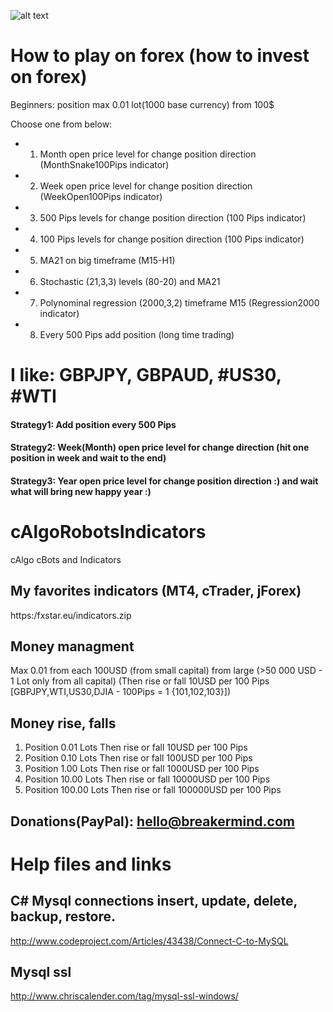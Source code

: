 ![alt text](https://github.com/breakermind/cAlgoRobotsIndicators/blob/master/_Regression.png)

# How to play on forex (how to invest on forex)
Beginners: position max 0.01 lot(1000 base currency) from 100$

Choose one from below:
* 1) Month open price level for change position direction (MonthSnake100Pips indicator)
* 2) Week open price level for change position direction (WeekOpen100Pips indicator)
* 3) 500 Pips levels for change position direction (100 Pips indicator)
* 4) 100 Pips levels for change position direction (100 Pips indicator)
* 5) MA21 on big timeframe (M15-H1)
* 6) Stochastic (21,3,3) levels (80-20) and MA21
* 7) Polynominal regression (2000,3,2) timeframe M15 (Regression2000 indicator)
* 8) Every 500 Pips add position (long time trading)

# I like: GBPJPY, GBPAUD, #US30, #WTI 
#### Strategy1: Add position every 500 Pips
#### Strategy2: Week(Month) open price level for change direction (hit one position in week and wait to the end) 
#### Strategy3: Year open price level for change position direction :) and wait what will bring new happy year :)


# cAlgoRobotsIndicators
cAlgo cBots and Indicators

## My favorites indicators (MT4, cTrader, jForex)
https:/fxstar.eu/indicators.zip

## Money managment
Max 0.01 from each 100USD (from small capital) from large (>50 000 USD - 1 Lot only from all capital)
(Then rise or fall 10USD per 100 Pips [GBPJPY,WTI,US30,DJIA - 100Pips = 1 {101,102,103}])

## Money rise, falls
1) Position 0.01 Lots Then rise or fall 10USD per 100 Pips
2) Position 0.10 Lots Then rise or fall 100USD per 100 Pips
3) Position 1.00 Lots Then rise or fall 1000USD per 100 Pips
4) Position 10.00 Lots Then rise or fall 10000USD per 100 Pips
5) Position 100.00 Lots Then rise or fall 100000USD per 100 Pips

## Donations(PayPal): hello@breakermind.com


# Help files and links
## C# Mysql connections insert, update, delete, backup, restore.
http://www.codeproject.com/Articles/43438/Connect-C-to-MySQL

## Mysql ssl
http://www.chriscalender.com/tag/mysql-ssl-windows/

